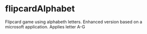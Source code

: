 # flipcardAlphabet
Flipcard game using alphabeth letters. Enhanced version based on a microsoft application.
Applies letter A-G
